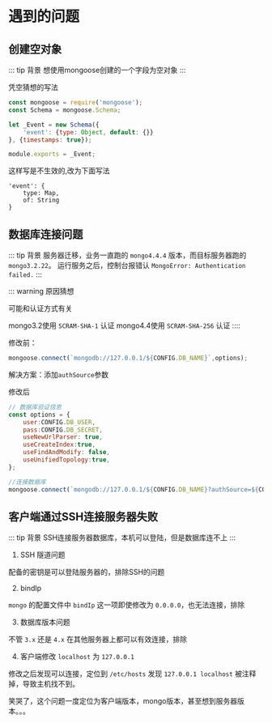 # 遇到的问题

## 创建空对象

::: tip 背景
想使用mongoose创建的一个字段为空对象
:::

凭空猜想的写法
``` js
const mongoose = require('mongoose');
const Schema = mongoose.Schema;

let _Event = new Schema({
    'event': {type: Object, default: {}}
}, {timestamps: true});

module.exports = _Event;
```

这样写是不生效的,改为下面写法

```
'event': {
    type: Map,
    of: String
}
```

## 数据库连接问题

::: tip 背景
服务器迁移，业务一直跑的 `mongo4.4.4` 版本，而目标服务器跑的 `mongo3.2.22`。
运行服务之后，控制台报错认 
`MongoError: Authentication failed.`
:::

::: warning 原因猜想

可能和认证方式有关

mongo3.2使用 `SCRAM-SHA-1` 认证
mongo4.4使用 `SCRAM-SHA-256` 认证
::::


修改前：

``` js
mongoose.connect(`mongodb://127.0.0.1/${CONFIG.DB_NAME}`,options);
```



解决方案：添加`authSource`参数

修改后


``` js
// 数据库验证信息
const options = {
    user:CONFIG.DB_USER,
    pass:CONFIG.DB_SECRET,
    useNewUrlParser: true,
    useCreateIndex:true,
    useFindAndModify: false,
    useUnifiedTopology:true,
};

//连接数据库
mongoose.connect(`mongodb://127.0.0.1/${CONFIG.DB_NAME}?authSource=${CONFIG.DB_NAME}`,options);
```


## 客户端通过SSH连接服务器失败

::: tip 背景
SSH连接服务器数据库，本机可以登陆，但是数据库连不上
:::

1. SSH 隧道问题

配备的密钥是可以登陆服务器的，排除SSH的问题

2. bindIp

`mongo` 的配置文件中 `bindIp` 这一项即使修改为 `0.0.0.0`，也无法连接，排除

3. 数据库版本问题

不管 `3.x` 还是 `4.x` 在其他服务器上都可以有效连接，排除

4. 客户端修改 `localhost` 为 `127.0.0.1`

修改之后发现可以连接，定位到 `/etc/hosts` 发现 `127.0.0.1 localhost` 被注释掉，导致主机找不到。

笑哭了，这个问题一度定位为客户端版本，mongo版本，甚至想到服务器版本。。。
